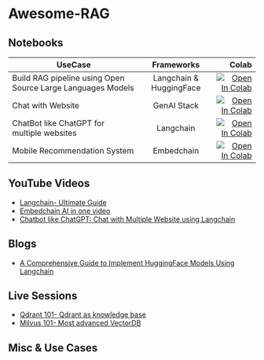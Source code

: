 # Awesome-RAG

## Notebooks

| UseCase   |      Frameworks      |  Colab |
|----------|:-------------:|------:|
| Build RAG pipeline using Open Source Large Languages Models |  Langchain & HuggingFace  | [![Open In Colab](https://colab.research.google.com/assets/colab-badge.svg)](https://colab.research.google.com/drive/1cW01yqNxKqYHpU7uvi5UfUsNnbfxVw7R?usp=sharing) |
| Chat with Website |    GenAI Stack   | [![Open In Colab](https://colab.research.google.com/assets/colab-badge.svg)](https://colab.research.google.com/drive/1jVgLv4cuWnN4F4TPHSOW6U0pew9AfSww?usp=sharing) |
| ChatBot like ChatGPT for multiple websites | Langchain | [![Open In Colab](https://colab.research.google.com/assets/colab-badge.svg)](https://colab.research.google.com/drive/1hKkF2ut1EqlV7e9PEp7UxdI-AQnMDrpz?usp=sharing) |
| Mobile Recommendation System | Embedchain |  [![Open In Colab](https://colab.research.google.com/assets/colab-badge.svg)](https://colab.research.google.com/drive/1PSZKLupj2YhhaCceGiFOzYZIkwZqjCMr?usp=sharing) |

## YouTube Videos

- [Langchain- Ultimate Guide](https://www.youtube.com/watch?v=IbMtSXTJ0ic)
- [Embedchain AI in one video](https://www.youtube.com/watch?v=vIhDh7H73Ww)
- [Chatbot like ChatGPT: Chat with Multiple Website using Langchain](https://www.youtube.com/watch?v=vBBRwDca5Uo)

## Blogs

- [A Comprehensive Guide to Implement HuggingFace Models Using Langchain](https://www.analyticsvidhya.com/blog/2023/12/implement-huggingface-models-using-langchain/)

## Live Sessions

- [Qdrant 101- Qdrant as knowledge base](https://www.youtube.com/watch?v=Fwqp79mVfpQ)
- [Milvus 101- Most advanced VectorDB](https://www.youtube.com/watch?v=ZABs7HcMPR0)

## Misc & Use Cases
